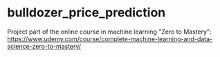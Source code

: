 # bulldozer_price_prediction
Project part of the online course in machine learning "Zero to Mastery": https://www.udemy.com/course/complete-machine-learning-and-data-science-zero-to-mastery/
